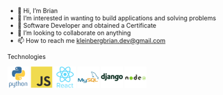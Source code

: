 - 👋 Hi, I’m Brian
- 👀 I’m interested in wanting to build applications and solving problems
- 🌱 Software Developer and obtained a Certificate
- 💞️ I’m looking to collaborate on anything
- 📫 How to reach me kleinbergbrian.dev@gmail.com

Technologies

<img src="https://github.com/devicons/devicon/blob/master/icons/python/python-original-wordmark.svg" alt="python logo" width="50" height="50" />  <img src="https://github.com/devicons/devicon/blob/master/icons/javascript/javascript-original.svg" alt="javascript logo" width="50" height="50" /> <img src="https://github.com/devicons/devicon/blob/master/icons/react/react-original-wordmark.svg" alt="react logo" width="50" height="50" />
<img src="https://github.com/devicons/devicon/blob/master/icons/mysql/mysql-original-wordmark.svg" alt="mysql logo" width="50" height="50" />
<img src="https://github.com/devicons/devicon/blob/master/icons/django/django-plain-wordmark.svg" alt="mysql logo" width="50" heigh="50" />
<img src="https://github.com/devicons/devicon/blob/master/icons/nodejs/nodejs-original-wordmark.svg" alt="nodejs logo" width="50" height="50" />
